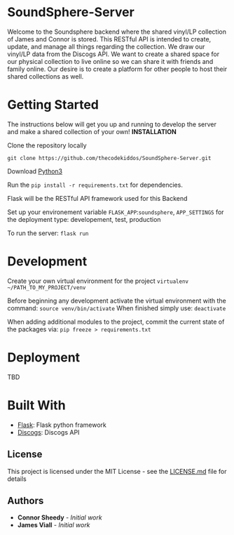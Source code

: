 # SoundSphere-Server
Welcome to the Soundsphere backend where the shared vinyl/LP collection of James and Connor is stored. This RESTful API is intended to create, update, and manage all things regarding the collection. We draw our vinyl/LP data from the Discogs API. We want to create a shared space for our physical collection to live online so we can share it with friends and family online. Our desire is to create a platform for other people to host their shared collections as well.

# Getting Started
The instructions below will get you up and running to develop the server and make a shared collection of your own!
**INSTALLATION**

Clone the repository locally

`git clone https://github.com/thecodekiddos/SoundSphere-Server.git`

Download [Python3](https://www.python.org/downloads/release/python-370/)

Run the `pip install -r requirements.txt` for dependencies.

Flask will be the RESTful API framework used for this Backend

Set up your environement variable `FLASK_APP`:`soundsphere`, `APP_SETTINGS` for the deployment type: developement, test, production

To run the server:
`flask run`

# Development

Create your own virtual environment for the project `virtualenv ~/PATH_TO_MY_PROJECT/venv`

Before beginning any development activate the virtual environment with the command:
`source venv/bin/activate`
When finished simply use:
`deactivate`

When adding additional modules to the project, commit the current state of the packages via: `pip freeze > requirements.txt`

# Deployment
TBD

# Built With
- [Flask](http://flask.pocoo.org): Flask python framework
- [Discogs](https://www.discogs.com/developers/#): Discogs API

## License
This project is licensed under the MIT License - see the [LICENSE.md](LICENSE.md) file for details

## Authors

* **Connor Sheedy** - *Initial work*
* **James Viall** - *Initial work*
